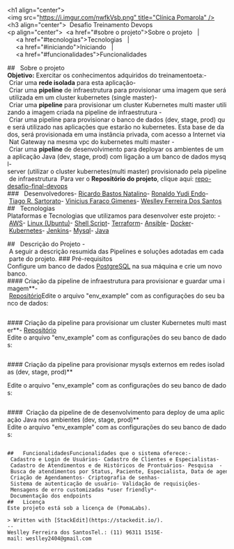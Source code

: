 <h1 align="center"><img src="https://i.imgur.com/nwfkVsb.png" title="Clínica Pomarola" /></h1>
<h3 align="center">  Desafio Treinamento Devops</h3>
<p align="center">  <a href="#sobre o projeto">Sobre o projeto</a>&nbsp;&nbsp;&nbsp;|&nbsp;&nbsp;&nbsp;  <a href="#tecnologias">Tecnologias</a>&nbsp;&nbsp;&nbsp;|&nbsp;&nbsp;&nbsp;  <a href="#iniciando">Iniciando</a>&nbsp;&nbsp;&nbsp;|&nbsp;&nbsp;&nbsp;  <a href="#funcionalidades">Funcionalidades</a></p>
##   Sobre o projeto
**Objetivo:** Exercitar os conhecimentos adquiridos do treinamentoeta:- Criar uma **rede isolada** para esta aplicação- Criar uma **pipeline** de infraestrutura para provisionar uma imagem que será utilizada em um cluster kubernetes (single master)- Criar uma **pipeline** para provisionar um cluster Kubernetes multi master utilizando a imagem criada na pipeline de infraestrutura - Criar uma pipeline para provisionar o banco de dados (dev, stage, prod) que será utilizado nas aplicações que estarão no kubernetes. Esta base de dados, será provisionada em uma instância privada, com acesso a Internet via Nat Gateway na mesma vpc do kubernetes multi master - Criar uma **pipeline** de desenvolvimento para deployar os ambientes de uma aplicação Java (dev, stage, prod) com ligação a um banco de dados mysql-server (utilizar o cluster kubernetes(multi master) provisionado pela pipeline de infraestrutura 
Para ver o **Repositório do projeto**, clique aqui: [repo-desafio-final-devops](https://github.com/weslleyfs/Wes-Desafio-Final-Devops)</br>
###   Desenvolvedores- [Ricardo Bastos Natalino](https://github.com/)- [Ronaldo Yudi Endo](https://github.com/ryudik)- [Tiago R. Sartorato](https://github.com/)- [Vinicius Faraco Gimenes](https://github.com/)- [Weslley Ferreira Dos Santos](https://github.com/weslleyfs)
##   Tecnologias
Plataformas e Tecnologias que utilizamos para desenvolver este projeto:
- [AWS](https://aws.amazon.com/)- [Linux (Ubuntu)](https://ubuntu.com/)- [Shell Script](https://www.gnu.org/software/bash/)- [Terraform](https://www.terraform.io/)- [Ansible](https://www.ansible.com/)- [Docker](https://www.docker.com/)- [Kubernetes](https://kubernetes.io/)- [Jenkins](https://www.jenkins.io/)- [Mysql](https://www.mysql.com//)- [Java](https://www.java.com/)

##   Descrição do Projeto
- A seguir a descrição resumida das Pipelines e soluções adotadas em cada  parte do projeto.
### Pré-requisitos
Configure um banco de dados [PostgreSQL](https://www.postgresql.org/) na sua máquina e crie um novo banco.
#### Criação da pipeline de infraestrutura para provisionar e guardar uma imagem**- [Repositório](hhttps://github.com/weslleyfs/Wes-Desafio-Final-DEVOPS/tree/main/Build_AMI_AWS)Edite o arquivo "env_example" com as configurações do seu banco de dados:
```DB_USER=seu_usuarioDB_PASSWORD=sua_senhaDB_HOST=seu_hostDB_PORT=sua_portDB_NAME=nome_do_bancoJWT_SECRET=seu_segredo
```
#### Criação da pipeline para provisionar um cluster Kubernetes multi master**- [Repositório](https://github.com/weslleyfs/Wes-Desafio-Final-DEVOPS/tree/main/Build-k8s-mult-master)
Edite o arquivo "env_example" com as configurações do seu banco de dados:
```DB_USER=seu_usuarioDB_PASSWORD=sua_senhaDB_HOST=seu_hostDB_PORT=sua_portDB_NAME=nome_do_bancoJWT_SECRET=seu_segredo
```
#### Criação da pipeline para provisionar mysqls externos em redes isoladas (dev, stage, prod)**

Edite o arquivo "env_example" com as configurações do seu banco de dados:
```DB_USER=seu_usuarioDB_PASSWORD=sua_senhaDB_HOST=seu_hostDB_PORT=sua_portDB_NAME=nome_do_bancoJWT_SECRET=seu_segredo
```
####  Criação da pipeline de de desenvolvimento para deploy de uma aplicação Java nos ambientes (dev, stage, prod)**
Edite o arquivo "env_example" com as configurações do seu banco de dados:
```DB_USER=seu_usuarioDB_PASSWORD=sua_senhaDB_HOST=seu_hostDB_PORT=sua_portDB_NAME=nome_do_bancoJWT_SECRET=seu_segredo

##   FuncionalidadesFuncionalidades que o sistema oferece:- Cadastro e Login de Usuários- Cadastro de Clientes e Especialistas- Cadastro de Atendimentos e de Históricos de Prontuários- Pesquisa  - Busca de atendimentos por Status, Paciente, Especialista, Data de agendamento ou de atendimento- Criação de Agendamentos- Criptografia de senhas- Sistema de autenticação de usuário- Validação de requisições- Mensagens de erro customizadas *user friendly*- Documentação dos endpoints
##   Licença
Este projeto está sob a licença de (PomaLabs).

> Written with [StackEdit](https://stackedit.io/).
-- 
Weslley Ferreira dos SantosTel.: (11) 96311 1515E-mail: weslley2404@gmail.com